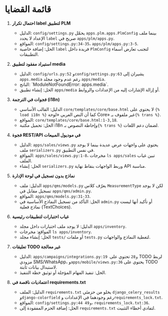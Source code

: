 # قائمة القضايا

1. **احتمال تكرار label لتطبيق PLM**
   - الدليل: `config/settings.py` يحمّل `apps.plm.apps.PlmConfig` بينما ملف الإعداد لا يحدد `label` صريح في `apps/plm/apps.py`.
   - المواقع: `config/settings.py:34-35`، `apps/plm/apps.py:3-5`.
   - الحل: إضافة خاصية `label` فريدة داخل `PlmConfig` لتجنب تعارض أسماء التطبيقات.

2. **استيراد مفقود لتطبيق media**
   - الدليل: `config/urls.py:52` و`config/settings.py:63` يشيران إلى `apps.media` رغم عدم وجود مجلد `apps/media`.
   - الناتج: \`ModuleNotFoundError: apps.media\`.
   - الحل: إنشاء تطبيق `apps/media` أو إزالة الإشارات إليه من الإعدادات والروابط.

3. **فجوات في الترجمة (i18n)**
   - الدليل: القالب الأساسي `core/templates/core/base.html` لا يحتوي على `{% load i18n %}` كما أن النص العربي «لوحة Core» غير ملفوف بـ`{% trans %}`.
   - المواقع: `core/templates/core/base.html:1-3,18`.
   - الحل: تحميل مكتبة i18n وإحاطة النصوص بـ`{% trans %}` لضمان دعم اللغات.

4. **فجوة REST/API في موديول المبيعات**
   - الدليل: `apps/sales/views.py` يحتوي على واجهات عرض عديدة بينما لا يوجد ملف `serializers.py` في نفس التطبيق.
   - المواقع: `apps/sales/views.py:1-8`، مخرجات `ls apps/sales` تبين غياب الملف.
   - الحل: إنشاء `serializers.py` وربط الواجهات بنقاط نهاية API مناسبة.

5. **نماذج بدون تسجيل في لوحة الإدارة**
   - الدليل: ملف `apps/qms/models.py` يعرّف كلاس `MeasurementType` لكن لا يوجد تسجيل مقابل في `apps/qms/admin.py`.
   - المواقع: `apps/qms/models.py:31-33`.
   - الحل: التأكد من تسجيل النماذج الأساسية في `admin.py` أو تأكيد أنها ليست نماذج فعلية (TextChoices).

6. **غياب اختبارات لتطبيقات رئيسية**
   - الدليل: لا يوجد ملف اختبارات داخل مجلد `apps/inventory`.
   - المواقع: مخرجات `ls apps/inventory`.
   - الحل: إنشاء مجلد `tests/` أو ملفات `tests.py` لتغطية النماذج والواجهات.

7. **تعليقات TODO غير معالجة**
   - الدليل: `apps/campaigns/integrations.py:19 و28` تحتوي على TODO لربط مزودي SMS/WhatsApp، و`apps/mobile/views.py:36` يحتوي على TODO لاستبدال بيانات ثابتة.
   - الحل: تنفيذ المهام المؤجلة أو توثيق خطة التنفيذ.

8. **اعتماديات ناقصة في requirements.txt**
   - الدليل: الملف `requirements.txt` يخلو من حزمتَي `django_celery_results` و`django-colorfield` رغم وجودهما في الإعدادات و`requirements_lock.txt`.
   - المواقع: `config/settings.py:44 و49`، `requirements_lock.txt:36`.
   - الحل: إضافة الحزم المفقودة إلى `requirements.txt` لتفادي أخطاء التثبيت.

